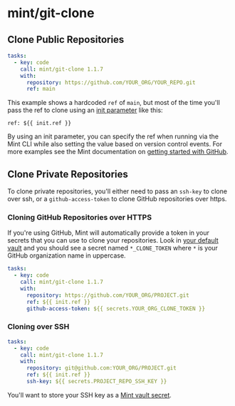 # mint/git-clone

## Clone Public Repositories

```yaml
tasks:
  - key: code
    call: mint/git-clone 1.1.7
    with:
      repository: https://github.com/YOUR_ORG/YOUR_REPO.git
      ref: main
```

This example shows a hardcoded `ref` of `main`, but most of the time you'll pass the ref to clone using an [init parameter](https://www.rwx.com/docs/mint/init-parameters) like this:

```
ref: ${{ init.ref }}
```

By using an init parameter, you can specify the ref when running via the Mint CLI while also setting the value based on version control events.
For more examples see the Mint documentation on [getting started with GitHub](https://www.rwx.com/docs/mint/getting-started/github).

## Clone Private Repositories

To clone private repositories, you'll either need to pass an `ssh-key` to clone over ssh, or a `github-access-token` to clone GitHub repositories over https.

### Cloning GitHub Repositories over HTTPS

If you're using GitHub, Mint will automatically provide a token in your secrets that you can use to clone your repositories.
Look in [your default vault](https://cloud.rwx.com/mint/deep_link/vaults) and you should see a secret named `*_CLONE_TOKEN` where `*` is your GitHub organization name in uppercase.

```yaml
tasks:
  - key: code
    call: mint/git-clone 1.1.7
    with:
      repository: https://github.com/YOUR_ORG/PROJECT.git
      ref: ${{ init.ref }}
      github-access-token: ${{ secrets.YOUR_ORG_CLONE_TOKEN }}
```

### Cloning over SSH

```yaml
tasks:
  - key: code
    call: mint/git-clone 1.1.7
    with:
      repository: git@github.com:YOUR_ORG/PROJECT.git
      ref: ${{ init.ref }}
      ssh-key: ${{ secrets.PROJECT_REPO_SSH_KEY }}
```

You'll want to store your SSH key as a [Mint vault secret](https://www.rwx.com/docs/mint/vaults).
